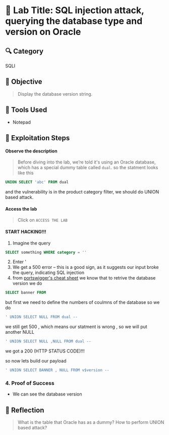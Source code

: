 # 🧠 Lab Title: SQL injection attack, querying the database type and version on Oracle

## 🔍 Category
SQLI

## 🎯 Objective
> Display the database version string.

## 🧰 Tools Used
- Notepad

## 🚀 Exploitation Steps
#### Observe the description
> Before diving into the lab, we’re told it's using an Oracle database, which has a special dummy table called `dual`. so the statment looks like this 
```sql 
UNION SELECT 'abc' FROM dual
``` 
and the vulnerability is in the product category filter, we should do UNION based attack.

#### Access the lab
> Click on `ACCESS THE LAB`

#### START HACKING!!!
1) Imagine the query  
```sql
SELECT something WHERE category = ''
```
2) Enter '
3) We get a 500 error – this is a good sign, as it suggests our input broke the query, indicating SQL injection 
4) from [portswigger's cheat sheet](https://portswigger.net/web-security/sql-injection/cheat-sheet) we know that to retrive the database version we do 
```sql
SELECT banner FROM 
```
but first we need to define the numbers of coulmns of the database so we do
```sql
' UNION SELECT NULL FROM dual -- 
```
we still get 500 , which means our statment is wrong , so we will put another NULL 

```sql
' UNION SELECT NULL ,NULL FROM dual -- 
```
we got a 200 (HTTP STATUS CODE)!!!

so now lets build our payload

```sql
' UNION SELECT BANNER , NULL FROM v$version --
```
### 4. Proof of Success
- We can see the database version
## 🧵 Reflection
> What is the table that Oracle has as a dummy?
> How to perform UNION based attack?
